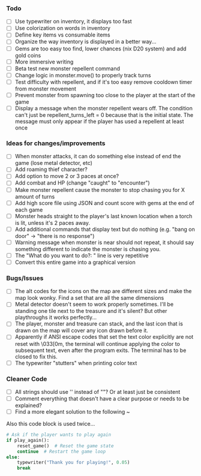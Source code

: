 ### Todo
- [ ] Use typewriter on inventory, it displays too fast
- [ ] Use colorization on words in inventory
- [ ] Define key items vs consumable items
- [ ] Organize the way inventory is displayed in a better way...
- [ ] Gems are too easy too find, lower chances (nix D20 system) and add gold coins
- [ ] More immersive writing
- [ ] Beta test new monster repellent command
- [ ] Change logic in monster.move() to properly track turns
- [ ] Test difficulty with repellent, and if it's too easy remove cooldown timer from monster movement
- [ ] Prevent monster from spawning too close to the player at the start of the game
- [ ] Display a message when the monster repellent wears off. The condition can't just be repellent_turns_left = 0 because that is the initial state. The message must only appear if the player has used a repellent at least once

### Ideas for changes/improvements
- [ ] When monster attacks, it can do something else instead of end the game (lose metal detector, etc)
- [ ] Add roaming thief character?
- [ ] Add option to move 2 or 3 paces at once?
- [ ] Add combat and HP (change "caught" to "encounter")
- [ ] Make monster repellent cause the monster to stop chasing you for X amount of turns
- [ ] Add high score file using JSON and count score with gems at the end of each game
- [ ] Monster heads straight to the player's last known location when a torch is lit, unless it's 2 paces away.
- [ ] Add additional commands that display text but do nothing (e.g. "bang on door" -> "there is no response")
- [ ] Warning message when monster is near should not repeat, it should say something different to indicate the monster is chasing you.
- [ ] The "What do you want to do?: " line is very repetitive
- [ ] Convert this entire game into a graphical version

### Bugs/Issues
- [ ] The alt codes for the icons on the map are different sizes and make the map look wonky. Find a set that are all the same dimensions
- [ ] Metal detector doesn't seem to work properly sometimes. I'll be standing one tile next to the treasure and it's silent? But other playthroughs it works perfectly...
- [ ] The player, monster and treasure can stack, and the last icon that is drawn on the map will cover any icon drawn before it.
- [ ] Apparently if ANSI escape codes that set the text color explicitly are not reset with \033[0m, the terminal will continue applying the color to subsequent text, even after the program exits. The terminal has to be closed to fix this.
- [ ] The typewriter "stutters" when printing color text

### Cleaner Code
- [ ] All strings should use '' instead of ""? Or at least just be consistent
- [ ] Comment everything that doesn't have a clear purpose or needs to be explained?
- [ ] Find a more elegant solution to the following ~

Also this code block is used twice...
```Python
# Ask if the player wants to play again
if play_again():
    reset_game()  # Reset the game state
    continue  # Restart the game loop
else:
    typewriter("Thank you for playing!", 0.05)
    break
```